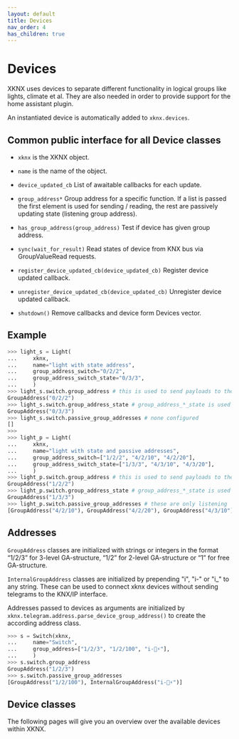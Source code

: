 ```yaml
---
layout: default
title: Devices
nav_order: 4
has_children: true
---
```


# [](#header-1)Devices

XKNX uses devices to separate different functionality in logical groups like lights, climate et al.
They are also needed in order to provide support for the home assistant plugin.

An instantiated device is automatically added to `xknx.devices`.

## [](#header-2)Common public interface for all Device classes

* `xknx` is the XKNX object.
* `name` is the name of the object.
* `device_updated_cb` List of awaitable callbacks for each update.
* `group_address*` Group address for a specific function. If a list is passed the first element is used for sending / reading,  the rest are passively updating state (listening group address).

* `has_group_address(group_address)` Test if device has given group address.
* `sync(wait_for_result)` Read states of device from KNX bus via GroupValueRead requests.
* `register_device_updated_cb(device_updated_cb)` Register device updated callback.
* `unregister_device_updated_cb(device_updated_cb)` Unregister device updated callback.
* `shutdown()` Remove callbacks and device form Devices vector.

## [](#header-2)Example

```python
>>> light_s = Light(
...     xknx,
...     name="light with state address",
...     group_address_switch="0/2/2",
...     group_address_switch_state="0/3/3",
...     )
>>> light_s.switch.group_address # this is used to send payloads to the bus
GroupAddress("0/2/2")
>>> light_s.switch.group_address_state # group_address_*_state is used to send GroupValueRead requests to (from `sync()` or StateUpdater)
GroupAddress("0/3/3")
>>> light_s.switch.passive_group_addresses # none configured
[]
>>>
>>> light_p = Light(
...     xknx,
...     name="light with state and passive addresses",
...     group_address_switch=["1/2/2", "4/2/10", "4/2/20"],
...     group_address_switch_state=["1/3/3", "4/3/10", "4/3/20"],
...     )
>>> light_p.switch.group_address # this is used to send payloads to the bus
GroupAddress("1/2/2")
>>> light_p.switch.group_address_state # group_address_*_state is used for reading state from the bus
GroupAddress("1/3/3")
>>> light_p.switch.passive_group_addresses # these are only listening
[GroupAddress("4/2/10"), GroupAddress("4/2/20"), GroupAddress("4/3/10"), GroupAddress("4/3/20")]
```

## [](#header-2)Addresses

`GroupAddress` classes are initialized with strings or integers in the format “1/2/3” for 3-level GA-structure, “1/2” for 2-level GA-structure or “1” for free GA-structure.

`InternalGroupAddress` classes are initialized by prepending "i", "i-" or "i_" to any string. These can be used to connect xknx devices without sending telegrams to the KNX/IP interface.

Addresses passed to devices as arguments are initialized by `xknx.telegram.address.parse_device_group_address()` to create the according address class.

```python
>>> s = Switch(xknx,
...     name="Switch",
...     group_address=["1/2/3", "1/2/100", "i-🤖⚡️"],
...     )
>>> s.switch.group_address
GroupAddress("1/2/3")
>>> s.switch.passive_group_addresses
[GroupAddress("1/2/100"), InternalGroupAddress("i-🤖⚡️")]
```

## [](#header-2)Device classes

The following pages will give you an overview over the available devices within XKNX.
